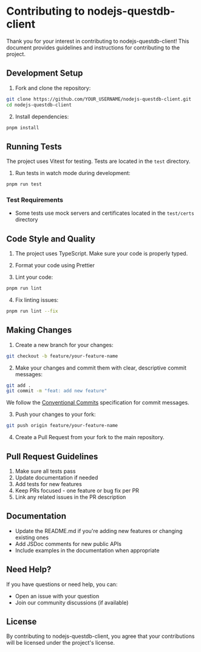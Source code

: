 # Contributing to nodejs-questdb-client

Thank you for your interest in contributing to nodejs-questdb-client! This document provides guidelines and instructions for contributing to the project.

## Development Setup

1. Fork and clone the repository:
```bash
git clone https://github.com/YOUR_USERNAME/nodejs-questdb-client.git
cd nodejs-questdb-client
```

2. Install dependencies:
```bash
pnpm install
```


## Running Tests

The project uses Vitest for testing. Tests are located in the `test` directory.

1. Run tests in watch mode during development:
```bash
pnpm run test
```

### Test Requirements

- Some tests use mock servers and certificates located in the `test/certs` directory

## Code Style and Quality

1. The project uses TypeScript. Make sure your code is properly typed.

2. Format your code using Prettier

3. Lint your code:
```bash
pnpm run lint
```

4. Fix linting issues:
```bash
pnpm run lint --fix
```

## Making Changes

1. Create a new branch for your changes:
```bash
git checkout -b feature/your-feature-name
```

2. Make your changes and commit them with clear, descriptive commit messages:
```bash
git add .
git commit -m "feat: add new feature"
```

We follow the [Conventional Commits](https://www.conventionalcommits.org/) specification for commit messages.

3. Push your changes to your fork:
```bash
git push origin feature/your-feature-name
```

4. Create a Pull Request from your fork to the main repository.

## Pull Request Guidelines

1. Make sure all tests pass
2. Update documentation if needed
3. Add tests for new features
4. Keep PRs focused - one feature or bug fix per PR
5. Link any related issues in the PR description

## Documentation

- Update the README.md if you're adding new features or changing existing ones
- Add JSDoc comments for new public APIs
- Include examples in the documentation when appropriate

## Need Help?

If you have questions or need help, you can:
- Open an issue with your question
- Join our community discussions (if available)

## License

By contributing to nodejs-questdb-client, you agree that your contributions will be licensed under the project's license.

